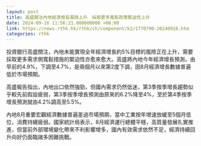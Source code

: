 ```yaml
---
layout: post
title: 高盛關注內地經濟增長風險上升　採取更多寬鬆政策緊迫性上升
date: 2024-09-16 11:56:21.000000000 +08:00
link: https://news.rthk.hk/rthk/ch/component/k2/1770790-20240916.htm
categories: rthk
---
```


投資銀行高盛關注，內地未能實現全年經濟增長約5%目標的風險正在上升，需要採取更多需求側寬鬆措施的緊迫性亦愈來愈大。高盛將內地今年經濟增長預測，由早前的4.9%，下調至4.7%，是兩個月以來第2度下調，因8月經濟增長數據普遍低於市場預期。

高盛報告指出，內地出口依然強勁，但國內需求仍然低迷，第3季按季增長趨勢似乎較先前假設疲弱，第3季按季增長預測由原來的6.2%降至4%，至於第4季按季增長預測就由4.2%調高至5.5%。

內地8月重要宏觀經濟數據普遍差過市場預期，當中工業按年增速放緩至5個月低位，消費持續疲弱。國家統計局表示，8月經濟運行總體平穩，高質量發展扎實推進，但當前外部環境變化帶來不利影響增多，國內有效需求依然不足，經濟持續回升向好仍面臨諸多困難挑戰。

